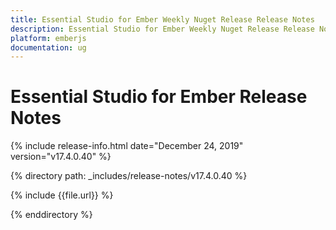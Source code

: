 ```yaml
---
title: Essential Studio for Ember Weekly Nuget Release Release Notes  
description: Essential Studio for Ember Weekly Nuget Release Release Notes  
platform: emberjs
documentation: ug
---
```


# Essential Studio for Ember  Release Notes  

{% include release-info.html date="December 24, 2019"  version="v17.4.0.40" %} 


{% directory path: _includes/release-notes/v17.4.0.40 %}

{% include {{file.url}} %}

{% enddirectory %}